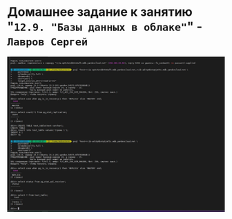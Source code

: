 # Домашнее задание к занятию "`12.9. "Базы данных в облаке"`" - `Лавров Сергей`

![alt text](https://github.com/SergeyLavrov/8.1.-Git/blob/main/img/Cloud_Base.jpg)
